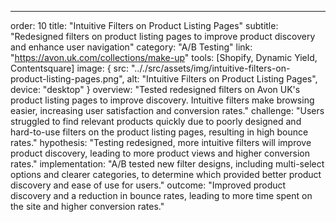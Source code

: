 ---
order: 10
title: "Intuitive Filters on Product Listing Pages"
subtitle: "Redesigned filters on product listing pages to improve product discovery and enhance user navigation"
category: "A/B Testing"
link: "https://avon.uk.com/collections/make-up"
tools: [Shopify, Dynamic Yield, Contentsquare]
image: {
    src: ".././src/assets/img/intuitive-filters-on-product-listing-pages.png",
    alt: "Intuitive Filters on Product Listing Pages",
    device: "desktop"
}
overview: "Tested redesigned filters on Avon UK's product listing pages to improve discovery. Intuitive filters make browsing easier, increasing user satisfaction and conversion rates."
challenge: "Users struggled to find relevant products quickly due to poorly designed and hard-to-use filters on the product listing pages, resulting in high bounce rates."
hypothesis: "Testing redesigned, more intuitive filters will improve product discovery, leading to more product views and higher conversion rates."
implementation: "A/B tested new filter designs, including multi-select options and clearer categories, to determine which provided better product discovery and ease of use for users."
outcome: "Improved product discovery and a reduction in bounce rates, leading to more time spent on the site and higher conversion rates."